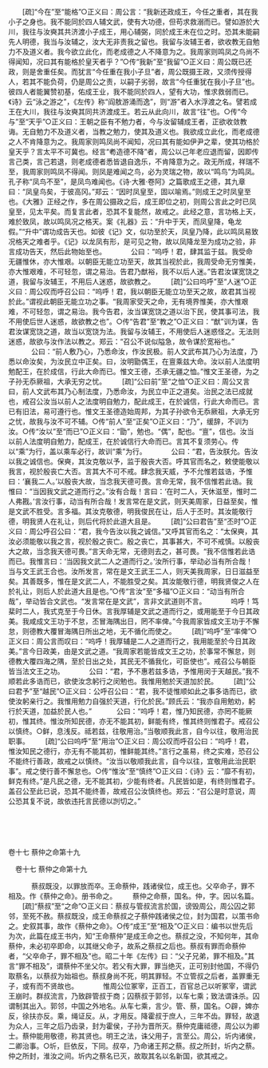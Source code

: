 <!-- { "loadSidebar": true } -->
　　[疏]“今在”至“能格”○正义曰：周公言：“我新还政成王，今任之重者，其在我小子之身也。我不能同於四人辅文武，使有大功德，但苟求救溺而已。譬如游於大川，我往与汝奭其共济渡小子成王，用心辅弼，同於成王未在位之时。恐其未能嗣先人明德，我当与汝辅之，汝大无非责我之留也。我留与汝辅王者，欲收教无自勉力不及道义者。我今欲立此化，而老成德之人不降意为之。我周家则鸣凤之鸟尚不得闻知，况曰其有能格於皇天者乎？”○传“我新”至“我留”○正义曰：周公既已还政，则是舍重任矣。而犹言“今任重在我小子旦”者，周公既摄王政，又须传授得人，若其不能负荷，仍是周公之责，以嗣子劣弱，故言“今任重犹在我小子旦”也。彼四人者能翼赞初基，佑成王业，我不能同於四人，望有大功，惟求救弱而已。《诗》云“泳之游之”，《左传》称“阎敖游涌而逸”，则“游”者入水浮渡之名。譬若成王在大川，我往与汝奭其同共济渡成王。若云从此向川，故言“往”也。○传“今与”至“天乎”○正义曰：王朝之臣有不勉力者，今与汝留辅成王者，正欲收敛教诲。无自勉力不及道义者，当教之勉力，使其及道义也。我欲成立此化，而老成德之人不肯降意为之。我周家则鸣凤尚不闻知，况曰其有能如伊尹之辈，使其功格於皇天乎？言太平不可冀也。经言“耇造德不降”者，周公以己年老应退而留，因即传言己类，言己若退，则老成德者悉皆退自逸乐，不肯降意为之。政无所成，祥瑞不至，我周家则鸣凤不得闻。则凤是难闻之鸟，必为灵瑞之物，故以“鸣鸟”为鸣凤。孔子称“凤鸟不至”，是凤鸟难闻也。《诗·大雅·卷阿》之篇歌成王之德，其九章曰：“凤皇鸟矣，于彼高冈。”郑云：“因时凤皇至，固以喻焉。”则成王之时凤皇至也。《大雅》正经之作，多在周公摄政之后，成王即位之初，则周公言此之时已凤皇至，见太平矣。而复言此者，恐其不复能然，故戒之。此经之意，言功格上天，难於致凤，故以鸣凤况之格天。案《礼器》云：“升中于天，而凤皇降，龟龙假。”“升中”谓功成告天也。如彼《记》文，似功至於天，凤皇乃降，此以鸣凤易致况格天之难者乎。《记》以龙凤有形，是可见之物，故以凤降龙至为成功之验，非言成功告天，然后此物始至也。
　
　　公曰：“呜呼！君，肆其监于兹。我受命无疆惟休，亦大惟艰。以朝臣无能立功至天，故其当视於此，我周受命无穷惟美，亦大惟艰难，不可轻忽，谓之易治。告君乃猷裕，我不以后人迷。”告君汝谋宽饶之道，我留与汝辅王，不用后人迷惑，故欲教之。 
　　[疏]“公曰呜呼”至“人迷”○正义曰：周公叹而呼召公曰：“呜呼！君，我以朝臣无能立功至天之故，故君其当视於此。”谓视此朝臣无能立功之事。“我周家受天之命，无有境界惟美，亦大惟艰难，不可轻忽，谓之易治。我今告君，汝当谋宽饶之道以治下民，使其事可法，我不用使后世人迷惑，故欲教之也”。○传“告君”至“教之”○正义曰：“猷”训为谋，告君汝谋宽饶之道，故当以宽饶为法。我留与汝辅王，不用使后人迷惑怪之。无法则迷惑，故欲与汝作法以教之。郑云：“召公不说似隘急，故令谋於宽裕也。”
　
　　公曰：“前人敷乃心，乃悉命汝，作汝民极。前人文武布其乃心为法度，乃悉以命汝矣，为汝民立中正矣。曰，汝明勖偶王，在亶乘兹大命。汝以前人法度明勉配王，在於成信，行此大命而已。惟文王德，丕承无疆之恤。”惟文王圣德，为之子孙无忝厥祖，大承无穷之忧。 
　　[疏]“公曰前”至“之恤”○正义曰：周公又言曰，前人文武布其乃心制法度，乃悉命汝，为民立中正之道矣。治民之法已成就也，戒召公汝当以前人之法度明自勉力，配此成王，在於诚信，行此大命而已。言已有旧法，易可遵行也。惟文王圣德造始周邦，为其子孙欲令无忝厥祖，大承无穷之忧，故我与汝不可不辅。○传“前人”至“正矣”○正义曰：“乃”，缓辞，不训为汝。○传“汝以”至“而已”○正义曰：“勖”，勉也。“偶”，配也。“亶”，信也。汝当以前人法度明自勉力，配成王，在於诚信行大命而已。言其不复须劳心。传以“乘”为行，盖以乘车必行，故训“乘”为行。
　
　　公曰：“君，告汝朕允。告汝以我之诚信也。保奭，其汝克敬以予，监于殷丧大否。呼其官而名之，敕使能敬以我言，视於殷丧亡大否。言其大不可不戒。肆念我天威，予不允惟若兹诰，予惟曰：‘襄我二人。’以殷丧大故，当念我天德可畏。言命无常，我不信惟若此诰。我惟曰：“当因我文武之道而行之。”汝有合哉！言曰：‘在时二人，天休滋至，惟时二人弗戡。’言汝行事，动当有所合哉！发言常在是文武，则天美周家，日益至矣，惟是文武不胜受。言多福。其汝克敬德，明我俊民在让，后人于丕时。其汝能敬行德，明我贤人在礼让，则后代将於此道大且是。 
　　[疏]“公曰君告”至“丕时”○正义曰：周公呼召公曰：“君，我今告汝以我之诚信。”又呼其官而名之：“太保奭，其汝必须能敬以我之言，视於殷之丧亡。殷之丧亡，其事甚大，不可不戒慎。以殷丧大之故，当念我天德可畏。”言天命无常，无德则去之，甚可畏。“我不信惟若此诰而已。我惟言曰：‘当因我文武二人之道而行之。’汝所行事，举动必当有所合哉！当与文王武王合也。汝所发言，常在是文王武王二人，则天美我周家，日日滋益至矣。其善既多，惟在是文武二人，不能胜受之矣。其汝能敬行德，明我贤俊之人在於礼让，则后人於此道大且是也。”○传“言汝”至“多福”○正义曰：“动当有所合哉”，举动皆合文武也。“发言常在是文武”，言非文武道则不言。
　
　　呜呼！笃棐时二人，我式克至于今日休。言我厚辅是文武之道而行之，或用能至于今日其政美。我咸成文王功于不怠，丕冒海隅出日，罔不率俾。”今我周家皆成文王功于不懈怠，则德教大覆冒海隅日所出之地，无不循化而使之。 
　　[疏]“呜呼”至“率俾”○正义曰：周公言而叹曰：“呜呼！我厚辅是二人之道而行之，我用能至於今日其政美。”言今日政美，由是文武之道。“我周家若能皆成文王之功，於事常不懈怠，则德教大覆四海之隅，至於日出之处，其民无不循我化，可臣使也”。戒召公与朝臣皆当法文王之功。
　
　　公曰：“君，予不惠若兹多诰，予惟用闵于天越民。”我不顺若此多诰而已，欲使汝念躬行之闵勉也。我惟用勉於天道加於民。 
　　[疏]“公曰君予”至“越民”○正义曰：公呼召公曰：“君，我不徒惟顺如此之事多诰而已，欲使汝躬亲行之。我惟用勉力自强於天道，行化於民。”顾氏云：“我亦自用勉劝，躬行於天道，加益於民人也。”
　
　　公曰：“呜呼！君，惟乃知民德，亦罔不能厥初，惟其终。惟汝所知民德，亦无不能其初，鲜能有终，惟其终则惟君子。戒召公以慎终。○鲜，息浅反。祗若兹，往敬用治。”当敬顺我此言，自今以往，敬用治民职事。 
　　[疏]“公曰呜呼”至“用治”○正义曰：周公叹而呼召公曰：“呜呼！君，惟汝知民之德行，亦无有不能其初，惟鲜能其终。”言行之虽易，终之实难，恐召公不能终行善政，故戒之以慎终。“汝当以敬顺我此言，自今以往，宜敬用此治民职事”。戒之使行善不懈怠也。○传“惟汝”至“慎终”○正义曰：《诗》云：“靡不有初，鲜克有终。”是凡民之德，无不能其初，少能有终者。凡民皆如是，有终则惟君子。盖召公至此已说，恐其不能终善，故戒召公汝慎终也。郑云：“召公是时意说，周公恐其复不说，故依违托言民德以剀切之。” 

　

　 

卷十七 蔡仲之命第十九 

　卷十七 蔡仲之命第十九 　 

　
　　蔡叔既没，以罪放而卒。王命蔡仲，践诸侯位，成王也。父卒命子，罪不相及。作《蔡仲之命》。册书命之。 
　　蔡仲之命蔡，国名。仲，字。因以名篇。 
　　[疏]“蔡叔”至“之命”○正义曰：蔡叔与管叔流言於国，谤毁周公，周公囚之郭邻，至死不赦。蔡叔既没，成王命蔡叔之子蔡仲践诸侯之位，封为国君，以策书命之。史叙其事，故作《蔡仲之命》。○传“成王”至“相及”○正义曰：编书以世先后为次，此篇在成王书内，知“王命蔡仲”是成王命之也。蔡叔之没，不知何年，其命蔡仲，未必初卒即命，以其继父命子，故系之蔡叔之后也。蔡叔有罪而命蔡仲者，“父卒命子，罪不相及”也。昭二十年《左传》曰：“父子兄弟，罪不相及。”其言“罪不相及”，谓蔡仲不坐父尔。若父有大罪，罪当绝灭，正可别封他国，不得仍取蔡名，以蔡叔为始祖也。蔡叔身尚不死，明其罪轻。不立管叔之后者，盖罪重无子，或有而不贤故也。
　
　　惟周公位冢宰，正百工，百官总己以听冢宰，谓武王崩时。群叔流言，乃致辟管叔于商；囚蔡叔于郭邻，以车七乘；致法谓诛杀。囚谓制其出入。郭邻，中国之外地名。从车七乘，言少。管、蔡，国名。○辟，婢亦反，徐扶亦反。乘，绳证反。从，才用反。降霍叔于庶人，三年不齿。罪轻，故退为众人，三年之后乃齿录，封为霍侯，子孙为晋所灭。蔡仲克庸祗德，周公以为卿士。蔡仲能用敬德，称其贤也。明王之法，诛父用子，言至公。周公，圻内诸侯，二卿治事。○圻，巨依反，下同。叔卒，乃命诸王邦之蔡。叔之所封，圻内之蔡。仲之所封，淮汝之间。圻内之蔡名已灭，故取其名以名新国，欲其戒之。 
